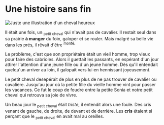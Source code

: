 # Une histoire sans fin

![Juste une illustration d'un cheval heureux](https://img.freepik.com/vecteurs-premium/cheval-drole-dessin-anime-cours-execution-fond-blanc_353337-757.jpg)

Il était une fois, un <sub>petit cheval</sub> qui n'avait pas de cavalier.
Il restait seul dans sa prairie **à manger** du foin, galoper et se rouler.
Mais malgré sa belle vie dans les prés, il rêvait d'être <sup>monté.</sup>

Le problème, c'est que son propriétaire était un vieil homme, trop vieux pour faire des cabrioles.
Alors il guettait les passants, en espérant d'un jour attirer l'attention d'une jeune fille ou d'un jeune homme.
Dès qu'il entendait quelqu'un arriver au loin, il galopait vers lui en hennissant joyeusement.
 
Le petit cheval desepérait de plus en plus de ne pas trouver de cavalier ou cavalière.
Jusqu'au jour où la petite fille du vieille homme vint pour passer les vacances.
Ce fut le coup de foudre entre la petite Sonia et notre petit cheval qui retrouva sa joie de vivre.

Un beau jour le <sub>petit cheval</sub> était *triste*, il entendit alors une foule.
Des cris venant de gauche, de droite, de devant et de derrière.
Les **cris** étaient si perçant que le <sub>petit cheval</sub> en avait mal au oreilles.

